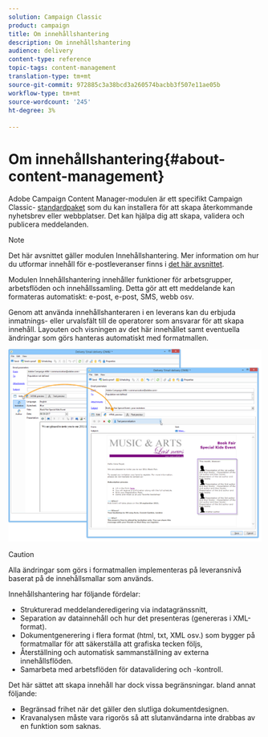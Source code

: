 ```yaml
---
solution: Campaign Classic
product: campaign
title: Om innehållshantering
description: Om innehållshantering
audience: delivery
content-type: reference
topic-tags: content-management
translation-type: tm+mt
source-git-commit: 972885c3a38bcd3a260574bacbb3f507e11ae05b
workflow-type: tm+mt
source-wordcount: '245'
ht-degree: 3%

---
```



# Om innehållshantering{#about-content-management}

Adobe Campaign Content Manager-modulen är ett specifikt Campaign Classic- [standardpaket](../../installation/using/installing-campaign-standard-packages.md) som du kan installera för att skapa återkommande nyhetsbrev eller webbplatser. Det kan hjälpa dig att skapa, validera och publicera meddelanden.

>[!NOTE]
>
>Det här avsnittet gäller modulen Innehållshantering. Mer information om hur du utformar innehåll för e-postleveranser finns i [det här avsnittet](../../delivery/using/defining-the-email-content.md).

Modulen Innehållshantering innehåller funktioner för arbetsgrupper, arbetsflöden och innehållssamling. Detta gör att ett meddelande kan formateras automatiskt: e-post, e-post, SMS, webb osv.

Genom att använda innehållshanteraren i en leverans kan du erbjuda inmatnings- eller urvalsfält till de operatorer som ansvarar för att skapa innehåll. Layouten och visningen av det här innehållet samt eventuella ändringar som görs hanteras automatiskt med formatmallen.

![](assets/s_ncs_content_create_content_sample.png)

>[!CAUTION]
>
>Alla ändringar som görs i formatmallen implementeras på leveransnivå baserat på de innehållsmallar som används.

Innehållshantering har följande fördelar:

* Strukturerad meddelanderedigering via indatagränssnitt,
* Separation av datainnehåll och hur det presenteras (genereras i XML-format).
* Dokumentgenerering i flera format (html, txt, XML osv.) som bygger på formatmallar för att säkerställa att grafiska tecken följs,
* Återställning och automatisk sammanställning av externa innehållsflöden.
* Samarbeta med arbetsflöden för datavalidering och -kontroll.

Det här sättet att skapa innehåll har dock vissa begränsningar. bland annat följande:

* Begränsad frihet när det gäller den slutliga dokumentdesignen.
* Kravanalysen måste vara rigorös så att slutanvändarna inte drabbas av en funktion som saknas.

